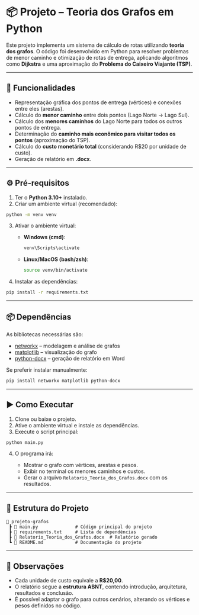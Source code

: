 # 📦 Projeto – Teoria dos Grafos em Python

Este projeto implementa um sistema de cálculo de rotas utilizando **teoria dos grafos**. O código foi desenvolvido em Python para resolver problemas de menor caminho e otimização de rotas de entrega, aplicando algoritmos como **Dijkstra** e uma aproximação do **Problema do Caixeiro Viajante (TSP)**.

---

## 🚀 Funcionalidades

* Representação gráfica dos pontos de entrega (vértices) e conexões entre eles (arestas).
* Cálculo do **menor caminho** entre dois pontos (Lago Norte → Lago Sul).
* Cálculo dos **menores caminhos** do Lago Norte para todos os outros pontos de entrega.
* Determinação do **caminho mais econômico para visitar todos os pontos** (aproximação do TSP).
* Cálculo do **custo monetário total** (considerando R\$20 por unidade de custo).
* Geração de relatório em **.docx**.

---

## ⚙️ Pré-requisitos

1. Ter o **Python 3.10+** instalado.
2. Criar um ambiente virtual (recomendado):

```bash
python -m venv venv
```

3. Ativar o ambiente virtual:

   * **Windows (cmd)**:

     ```bash
     venv\Scripts\activate
     ```
   * **Linux/MacOS (bash/zsh)**:

     ```bash
     source venv/bin/activate
     ```

4. Instalar as dependências:

```bash
pip install -r requirements.txt
```

---

## 📦 Dependências

As bibliotecas necessárias são:

* [networkx](https://networkx.org/) – modelagem e análise de grafos
* [matplotlib](https://matplotlib.org/) – visualização do grafo
* [python-docx](https://python-docx.readthedocs.io/) – geração de relatório em Word

Se preferir instalar manualmente:

```bash
pip install networkx matplotlib python-docx
```

---

## ▶️ Como Executar

1. Clone ou baixe o projeto.
2. Ative o ambiente virtual e instale as dependências.
3. Execute o script principal:

```bash
python main.py
```

4. O programa irá:

   * Mostrar o grafo com vértices, arestas e pesos.
   * Exibir no terminal os menores caminhos e custos.
   * Gerar o arquivo `Relatorio_Teoria_dos_Grafos.docx` com os resultados.

---

## 📂 Estrutura do Projeto

```
📁 projeto-grafos
 ┣ 📜 main.py              # Código principal do projeto
 ┣ 📜 requirements.txt     # Lista de dependências
 ┣ 📜 Relatorio_Teoria_dos_Grafos.docx  # Relatório gerado
 ┗ 📜 README.md            # Documentação do projeto
```

---

## 📝 Observações

* Cada unidade de custo equivale a **R\$20,00**.
* O relatório segue a **estrutura ABNT**, contendo introdução, arquitetura, resultados e conclusão.
* É possível adaptar o grafo para outros cenários, alterando os vértices e pesos definidos no código.
